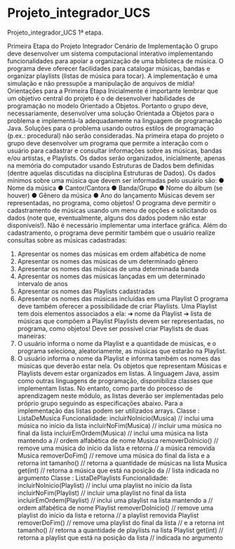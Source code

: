 # Projeto_integrador_UCS

Projeto_integrador_UCS 1ª etapa.

Primeira Etapa do Projeto Integrador
Cenário de Implementação
O grupo deve desenvolver um sistema computacional interativo implementando
funcionalidades para apoiar a organização de uma biblioteca de música. O programa deve
oferecer facilidades para catalogar músicas, bandas e organizar playlists (listas de música para
tocar).
A implementação é uma simulação e não pressupõe a manipulação de arquivos de
mídia!
Orientações para a Primeira Etapa
Inicialmente é importante lembrar que um objetivo central do projeto é o de
desenvolver habilidades de programação no modelo Orientado a Objetos. Portanto o grupo
deve, necessariamente, desenvolver uma solução Orientada a Objetos para o problema e
implementá-la adequadamente na linguagem de programação Java. Soluções para o problema
usando outros estilos de programação (p.ex.: procedural) não serão consideradas.
Na primeira etapa do projeto o grupo deve desenvolver um programa que permite a
interação com o usuário para cadastrar e consultar informações sobre as músicas, bandas e/ou
artistas, e Playlists. Os dados serão organizados, inicialmente, apenas na memória do
computador usando Estruturas de Dados bem definidas (dentre aquelas discutidas na
disciplina Estruturas de Dados).
Os dados mínimos sobre uma música que devem ser informadas pelo usuário são:
● Nome da música
● Cantor/Cantora
● Banda/Grupo
● Nome do álbum (se houver)
● Gênero da música
● Ano do lançamento
Músicas devem ser representadas, no programa, como objetos!
O programa deve permitir o cadastramento de músicas usando um menu de opções e
solicitando os dados (note que, eventualmente, alguns dos dados podem não estar
disponíveis!). Não é necessário implementar uma interface gráfica.
Além do cadastramento, o programa deve permitir também que o usuário realize
consultas sobre as músicas cadastradas:
1. Apresentar os nomes das músicas em ordem alfabética de nome
2. Apresentar os nomes das músicas de um determinado gênero
3. Apresentar os nomes das músicas de uma determinada banda
4. Apresentar os nomes das músicas lançadas em um determinado intervalo de
anos
5. Apresentar os nomes das Playlists cadastradas
6. Apresentar os nomes das músicas incluídas em uma Playlist
O programa deve também oferecer a possibilidade de criar Playlists. Uma Playlist tem
dois elementos associados a ela: 
➔ nome da Playlist
➔ lista de músicas que compõem a Playlist
Playlists devem ser representadas, no programa, como objetos!
Deve ser possível criar Playlists de duas maneiras:
1. O usuário informa o nome da Playlist e a quantidade de músicas, e o programa
seleciona, aleatoriamente, as músicas que estarão na Playlist.
2. O usuário informa o nome da Playlist e informa também os nomes das músicas
que deverão estar nela.
Os objetos que representam Músicas e Playlists devem estar organizados em listas. A
linguagem Java, assim como outras linguagens de programação, disponibiliza classes que
implementam listas. No entanto, como parte do processo de aprendizagem neste módulo, as
listas deverão ser implementadas pelo próprio grupo seguindo as especificações abaixo.
Para a implementação das listas podem ser utilizados arrays.
Classe : ListaDeMusica
Funcionalidade:
incluirNoInicio(Musica) // inclui uma música no início da lista
incluirNoFim(Musica) // incluir uma música no final da lista
incluirEmOrdem(Musica) // inclui uma música na lista mantendo a
// ordem alfabética de nome
Musica removerDoInicio() // remove uma música do início da lista e retorna
// a música removida
Musica removerDoFim() // remove uma música do final da lista e a retorna
int tamanho() // retorna a quantidade de músicas na lista
Musica get(int) // retorna a música que está na posição da
// lista indicada no argumento
Classe : ListaDePlaylists
Funcionalidade:
incluirNoInicio(Playlist) // inclui uma playlist no início da lista
incluirNoFim(Playlist) // incluir uma playlist no final da lista
incluirEmOrdem(Playlist) // inclui uma playlist na lista mantendo a
// ordem alfabética de nome
Playlist removerDoInicio() // remove uma playlist do início da lista e retorna
// a playlist removida
Playlist removerDoFim() // remove uma playlist do final da lista
// e a retorna
int tamanho() // retorna a quantidade de playlists na lista
Playlist get(int) // retorna a playlist que está na posição da lista
// indicada no argumento
